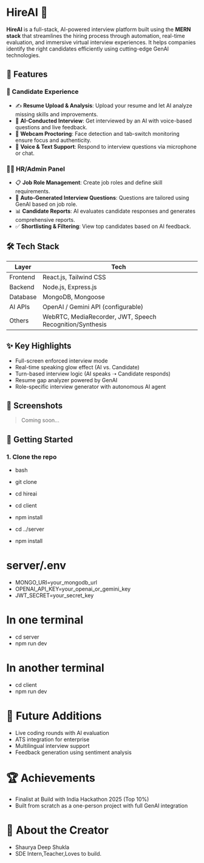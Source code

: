 # HireAI 🚀

**HireAI** is a full-stack, AI-powered interview platform built using the **MERN stack** that streamlines the hiring process through automation, real-time evaluation, and immersive virtual interview experiences. It helps companies identify the right candidates efficiently using cutting-edge GenAI technologies.

## 🧠 Features

### 👤 Candidate Experience
- ✍️ **Resume Upload & Analysis**: Upload your resume and let AI analyze missing skills and improvements.
- 🤖 **AI-Conducted Interview**: Get interviewed by an AI with voice-based questions and live feedback.
- 🎥 **Webcam Proctoring**: Face detection and tab-switch monitoring ensure focus and authenticity.
- 🎤 **Voice & Text Support**: Respond to interview questions via microphone or chat.

### 🧑‍💼 HR/Admin Panel
- 📋 **Job Role Management**: Create job roles and define skill requirements.
- 📝 **Auto-Generated Interview Questions**: Questions are tailored using GenAI based on job role.
- 📊 **Candidate Reports**: AI evaluates candidate responses and generates comprehensive reports.
- ✅ **Shortlisting & Filtering**: View top candidates based on AI feedback.

## 🛠️ Tech Stack

| Layer        | Tech                               |
|--------------|------------------------------------|
| Frontend     | React.js, Tailwind CSS             |
| Backend      | Node.js, Express.js                |
| Database     | MongoDB, Mongoose                  |
| AI APIs      | OpenAI / Gemini API (configurable) |
| Others       | WebRTC, MediaRecorder, JWT, Speech Recognition/Synthesis |

## ✨ Key Highlights
- Full-screen enforced interview mode
- Real-time speaking glow effect (AI vs. Candidate)
- Turn-based interview logic (AI speaks ➝ Candidate responds)
- Resume gap analyzer powered by GenAI
- Role-specific interview generator with autonomous AI agent

## 📸 Screenshots

> Coming soon...

## 🚀 Getting Started

### 1. Clone the repo
- bash
- git clone <repo>
- cd hireai
- cd client
- npm install

- cd ../server
- npm install


# server/.env
- MONGO_URI=your_mongodb_url
- OPENAI_API_KEY=your_openai_or_gemini_key
- JWT_SECRET=your_secret_key


# In one terminal
- cd server
- npm run dev

# In another terminal
- cd client
- npm run dev


#  🧪 Future Additions
- Live coding rounds with AI evaluation
- ATS integration for enterprise
- Multilingual interview support
- Feedback generation using sentiment analysis


# 🏆 Achievements
- Finalist at Build with India Hackathon 2025 (Top 10%)
- Built from scratch as a one-person project with full GenAI integration


# 🙋 About the Creator
- Shaurya Deep Shukla
- SDE Intern,Teacher,Loves to build.
